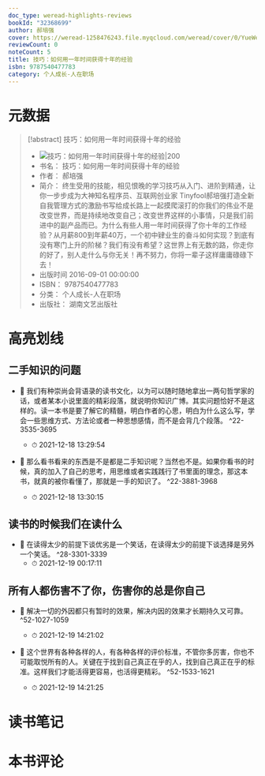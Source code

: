 ```yaml
---
doc_type: weread-highlights-reviews
bookId: "32368699"
author: 郝培强
cover: https://weread-1258476243.file.myqcloud.com/weread/cover/0/YueWen_32368699/t7_YueWen_32368699.jpg
reviewCount: 0
noteCount: 5
title: 技巧：如何用一年时间获得十年的经验
isbn: 9787540477783
category: 个人成长-人在职场
---
```

# 元数据
> [!abstract] 技巧：如何用一年时间获得十年的经验
> - ![ 技巧：如何用一年时间获得十年的经验|200](https://weread-1258476243.file.myqcloud.com/weread/cover/0/YueWen_32368699/t7_YueWen_32368699.jpg)
> - 书名： 技巧：如何用一年时间获得十年的经验
> - 作者： 郝培强
> - 简介： 终生受用的技能，相见恨晚的学习技巧从入门、进阶到精通，让你一步步成为大神知名程序员、互联网创业家 Tinyfool郝培强打造全新自我管理方式的激励书写给成长路上一起摸爬滚打的你我们的伟业不是改变世界，而是持续地改变自己；改变世界这样的小事情，只是我们前进中的副产品而已。为什么有些人用一年时间获得了你十年的工作经验？从月薪800到年薪40万，一个初中肄业生的奋斗如何实现？到底有没有寒门上升的阶梯？我们有没有希望？这世界上有无数的路，你走你的好了，别人走什么与你无关！再不努力，你将一辈子这样庸庸碌碌下去！
> - 出版时间 2016-09-01 00:00:00
> - ISBN： 9787540477783
> - 分类： 个人成长-人在职场
> - 出版社： 湖南文艺出版社

# 高亮划线

## 二手知识的问题


- 📌 我们有种崇尚会背语录的读书文化，以为可以随时随地拿出一两句哲学家的话，或者某本小说里面的精彩段落，就说明你知识广博。其实问题恰好不是这样的。读一本书是要了解它的精髓，明白作者的心思，明白为什么这么写，学会一些思维方式、方法论或者一种思想感情，而不是会背几个段落。 ^22-3535-3695
    - ⏱ 2021-12-18 13:29:54 

- 📌 那么看书看来的东西是不是都是二手知识呢？当然也不是。如果你看书的时候，真的加入了自己的思考，用思维或者实践践行了书里面的理念，那这本书，就真的被你看懂了，那就是一手的知识了。 ^22-3881-3968
    - ⏱ 2021-12-18 13:30:15 
## 读书的时候我们在读什么


- 📌 在读得太少的前提下谈优劣是一个笑话，在读得太少的前提下谈选择是另外一个笑话。 ^28-3301-3339
    - ⏱ 2021-12-19 00:17:11 
## 所有人都伤害不了你，伤害你的总是你自己


- 📌 解决一切的外因都只有暂时的效果，解决内因的效果才长期持久又可靠。 ^52-1027-1059
    - ⏱ 2021-12-19 14:21:02 

- 📌 这个世界有各种各样的人，有各种各样的评价标准，不管你多厉害，你也不可能取悦所有的人。关键在于找到自己真正在乎的人，找到自己真正在乎的标准。这样我们才能活得更容易，也活得更精彩。 ^52-1533-1621
    - ⏱ 2021-12-19 14:21:25 
# 读书笔记

# 本书评论
